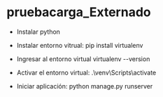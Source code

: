 # pruebacarga_Externado

* Instalar python

* Instalar entorno vitrual: pip install virtualenv
  
* Ingresar al entorno virtual virtualenv --version
  
* Activar el entorno virtual: .\venv\Scripts\activate

* Iniciar aplicación: python manage.py runserver


